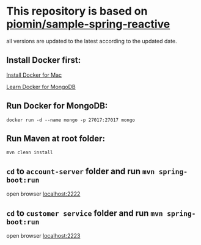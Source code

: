 # This repository is based on [piomin/sample-spring-reactive](https://github.com/piomin/sample-spring-reactive)
all versions are updated to the latest according to the updated date.

## Install Docker first:
[Install Docker for Mac](https://docs.docker.com/docker-for-mac/install/)

[Learn Docker for MongoDB](https://docs.docker.com/engine/examples/mongodb/#using-the-mongodb-image)


## Run Docker for MongoDB:
`docker run -d --name mongo -p 27017:27017 mongo`

## Run Maven at root folder:
`mvn clean install`

## `cd` to `account-server` folder and run `mvn spring-boot:run`
open browser [localhost:2222](http://localhost:2222)

## `cd` to `customer service` folder and run `mvn spring-boot:run`
open browser [localhost:2223](http://localhost:2223)

